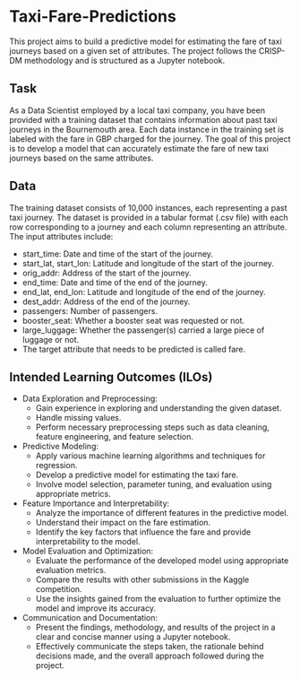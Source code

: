 # Taxi-Fare-Predictions

This project aims to build a predictive model for estimating the fare of taxi journeys based on a given set of attributes. The project follows the CRISP-DM methodology and is structured as a Jupyter notebook.

## Task

As a Data Scientist employed by a local taxi company, you have been provided with a training dataset that contains information about past taxi journeys in the Bournemouth area. Each data instance in the training set is labeled with the fare in GBP charged for the journey. The goal of this project is to develop a model that can accurately estimate the fare of new taxi journeys based on the same attributes.

## Data

The training dataset consists of 10,000 instances, each representing a past taxi journey. The dataset is provided in a tabular format (.csv file) with each row corresponding to a journey and each column representing an attribute. The input attributes include:

- start_time: Date and time of the start of the journey.
- start_lat, start_lon: Latitude and longitude of the start of the journey.
- orig_addr: Address of the start of the journey.
- end_time: Date and time of the end of the journey.
- end_lat, end_lon: Latitude and longitude of the end of the journey.
- dest_addr: Address of the end of the journey.
- passengers: Number of passengers.
- booster_seat: Whether a booster seat was requested or not.
- large_luggage: Whether the passenger(s) carried a large piece of luggage or not.
- The target attribute that needs to be predicted is called fare.

## Intended Learning Outcomes (ILOs)

- Data Exploration and Preprocessing:
  - Gain experience in exploring and understanding the given dataset.
  - Handle missing values.
  - Perform necessary preprocessing steps such as data cleaning, feature engineering, and feature selection.
- Predictive Modeling:
  - Apply various machine learning algorithms and techniques for regression.
  - Develop a predictive model for estimating the taxi fare.
  - Involve model selection, parameter tuning, and evaluation using appropriate metrics.
- Feature Importance and Interpretability:
  - Analyze the importance of different features in the predictive model.
  - Understand their impact on the fare estimation.
  - Identify the key factors that influence the fare and provide interpretability to the model.
- Model Evaluation and Optimization:
  - Evaluate the performance of the developed model using appropriate evaluation metrics.
  - Compare the results with other submissions in the Kaggle competition.
  - Use the insights gained from the evaluation to further optimize the model and improve its accuracy.
- Communication and Documentation:
  - Present the findings, methodology, and results of the project in a clear and concise manner using a Jupyter notebook.
  - Effectively communicate the steps taken, the rationale behind decisions made, and the overall approach followed during the project.
